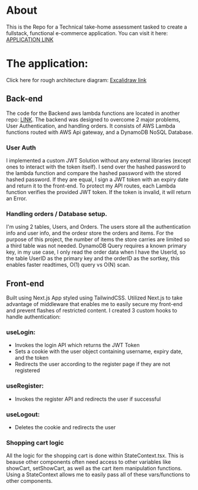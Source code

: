 
# About
 This is the Repo for a Technical take-home assessment tasked to create a fullstack, functional e-commerce application. You can visit it here: [APPLICATION LINK](https://main.d2uire0dhku2fz.amplifyapp.com/)

# The application:
Click here for rough architecture diagram: [Excalidraw link](https://excalidraw.com/#room=aa5027f257348b5297c2,MhH1YDqNhUHEkzXLI3eqQA)
## Back-end
The code for the Backend aws lambda functions are located in another repo: [LINK](https://github.com/notzree/jitto_lambda_functions).
The backend was designed to overcome 2 major problems, User Authentication, and handling orders. It consists of AWS Lambda functions routed with AWS Api gateway, and a DynamoDB NoSQL Database. 

### User Auth
I implemented a custom JWT Solution without any external libraries (except ones to interact with the token itself). I send over the hashed password to the lambda function and compare the hashed password with the stored hashed password. If they are equal, I sign a JWT token with an expiry date and return it to the front-end. To protect my API routes, each Lambda function verifies the provided JWT token. If the token is invalid, it will return an Error.
### Handling orders / Database setup. 
I'm using 2 tables, Users, and Orders. The users store all the authentication info and user info, and the ordesr store the orders and items. For the purpose of this project, the number of items the store carries are limited so a third table was not needed. DynamoDB Query requires a known primary key, in my use case, I only read the order data when I have the UserId, so the table UserID as the primary key and the orderID as the sortkey, this enables faster readtimes, O(1) query vs O(N) scan.

## Front-end 
Built using  Next.js App styled using TailwindCSS. Utilized Next.js to take advantage of middleware that enables me to easily secure my front-end and prevent flashes of restricted content.
I created 3 custom hooks to handle authentication:
### useLogin: 
 - Invokes the login API which returns the JWT Token
 - Sets a cookie with the user object containing username, expiry date, and the token
 - Redirects the user according to the register page if they are not registered
 ### useRegister:
- Invokes the register API and redirects the user if successful
### useLogout:
- Deletes the cookie and redirects the user

### Shopping cart logic
All the logic for the shopping cart is done within StateContext.tsx. This is beause other components often need access to other variables like showCart, setShowCart, as well as the cart item manipulation functions. Using a StateContext allows me to easily pass all of these vars/functions to other components. 


 
